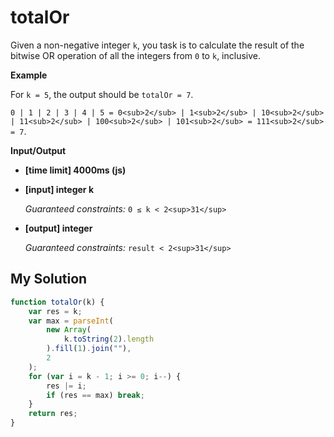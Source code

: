 # totalOr
﻿Given a non-negative integer `k`, you task is to calculate the result of the bitwise OR operation of all the integers from `0` to `k`, inclusive.

**Example**

For `k = 5`, the output should be
`totalOr = 7`.

`0 | 1 | 2 | 3 | 4 | 5 = 0<sub>2</sub> | 1<sub>2</sub> | 10<sub>2</sub> | 11<sub>2</sub> | 100<sub>2</sub> | 101<sub>2</sub> = 111<sub>2</sub> = 7`.

**Input/Output**

*   **[time limit] 4000ms (js)**

*   **[input] integer k**

    _Guaranteed constraints:_
    `0 ≤ k < 2<sup>31</sup>`

*   **[output] integer**

    _Guaranteed constraints:_
    `result < 2<sup>31</sup>`


## My Solution
```javascript
function totalOr(k) {
    var res = k;
    var max = parseInt(
        new Array(
            k.toString(2).length
        ).fill(1).join(""),
        2
    );
    for (var i = k - 1; i >= 0; i--) {
        res |= i;
        if (res == max) break;
    }
    return res;
}
```
